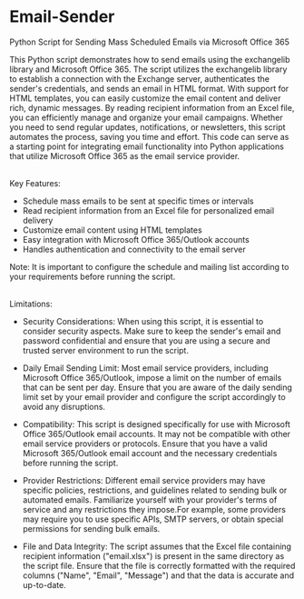 # Email-Sender
Python Script for Sending Mass Scheduled Emails via Microsoft Office 365 


This Python script demonstrates how to send emails using the exchangelib library and Microsoft Office 365. The script utilizes the exchangelib library to establish a connection with the Exchange server, authenticates the sender's credentials, and sends an email in HTML format. With support for HTML templates, you can easily customize the email content and deliver rich, dynamic messages. By reading recipient information from an Excel file, you can efficiently manage and organize your email campaigns. Whether you need to send regular updates, notifications, or newsletters, this script automates the process, saving you time and effort. This code can serve as a starting point for integrating email functionality into Python applications that utilize Microsoft Office 365 as the email service provider.

<br />
Key Features:

* Schedule mass emails to be sent at specific times or intervals
* Read recipient information from an Excel file for personalized email delivery
* Customize email content using HTML templates
* Easy integration with Microsoft Office 365/Outlook accounts
* Handles authentication and connectivity to the email server

Note: It is important to configure the schedule and mailing list according to your requirements before running the script.

<br />
Limitations:

* Security Considerations: When using this script, it is essential to consider security aspects. Make sure to keep the sender's email and password confidential and ensure that you are using a secure and trusted server environment to run the script.

* Daily Email Sending Limit: Most email service providers, including Microsoft Office 365/Outlook, impose a limit on the number of emails that can be sent per day. Ensure that you are aware of the daily sending limit set by your email provider and configure the script accordingly to avoid any disruptions.

* Compatibility: This script is designed specifically for use with Microsoft Office 365/Outlook email accounts. It may not be compatible with other email service providers or protocols. Ensure that you have a valid Microsoft 365/Outlook email account and the necessary credentials before running the script.

* Provider Restrictions: Different email service providers may have specific policies, restrictions, and guidelines related to sending bulk or automated emails. Familiarize yourself with your provider's terms of service and any restrictions they impose.For example, some providers may require you to use specific APIs, SMTP servers, or obtain special permissions for sending bulk emails.

* File and Data Integrity: The script assumes that the Excel file containing recipient information ("email.xlsx") is present in the same directory as the script file. Ensure that the file is correctly formatted with the required columns ("Name", "Email", "Message") and that the data is accurate and up-to-date.


